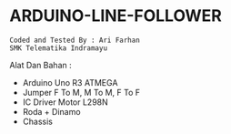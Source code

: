 # ARDUINO-LINE-FOLLOWER
```
Coded and Tested By : Ari Farhan
SMK Telematika Indramayu
```

Alat Dan Bahan : 
- Arduino Uno R3 ATMEGA
- Jumper F To M, M To M, F To F
- IC Driver Motor L298N
- Roda + Dinamo
- Chassis 

